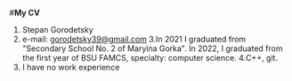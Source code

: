 #**My CV**
1. Stepan Gorodetsky
2. e-mail: gorodetsky39@gmail.com
3.In 2021 I graduated from "Secondary School No. 2 of Maryina Gorka". In 2022, I graduated from the first year of BSU FAMCS, specialty: computer science.
4.С++, git.
6. I have no work experience